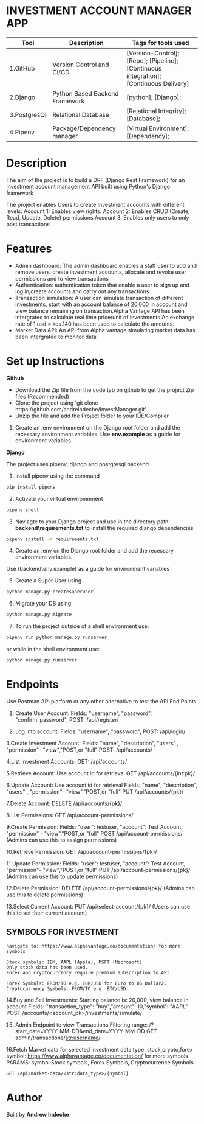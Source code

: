 # INVESTMENT ACCOUNT MANAGER APP

|Tool                | Description                    | Tags for tools used                                                                                               |
| ------------------- | ------------------------------ | ---------------------------------------------------------------------------------------------------- |
| 1.GitHub| Version Control and CI/CD| [Version-Control]; [Repo]; [Pipeline]; [Continuous integration];[Continuous Delivery]|
| 2.Django |  Python Based Backend Framework| [python]; [Django];|
| 3.PostgresQl | Relational Database| [Relational Integrity]; [Database];|
| 4.Pipenv | Package/Dependency manager| [Virtual Environment];[Dependency];|

## <h1> Description</h1>
<p>The aim of the project is to build a DRF (Django Rest Framework) for an investment account management API built using Python's Django framework </p>
<p>The project enables Users to create Investment accounts with different levels: 
Account 1: Enables view rights.
Account 2: Enables CRUD (Create, Read, Update, Delete) permissions
Account 3: Enables only users to only post transactions</p>

## <h1> Features</h1>
<ul>
<li> Admin dashboard: The admin dashboard enables a staff user to add and remove users.
    create investment accounts, allocate and revoke user permissions and to view transactions </li>
<li> Authentication:  authentication token that enable a user to sign up and log in,create accounts and carry out any transactions </li>
<li> Transaction simulation: A user can simulate transaction of different investments, start with an account balance of 20,000 in account and view balance remaining on transaction.Alpha Vantage API has been intergrated to calculate real time price/unit of investments
An exchange rate of 1 usd = kes.140 has been used to calculate the amounts.
</li>
<li> Market Data API: An API from Alpha vantage simulating market data has been intergrated to monitor data</li>
</ul>

## <h1> Set up Instructions</h1>
<p><b>Github</b></p>
<ul>
<li> Download the Zip file from the code tab on github to get the project Zip files (Recommended)</li>
<li> Clone the project using 'git clone https://github.com/andreindeche/InvestManager.git'.</li>
<li> Unzip the file and add the Project folder to your IDE/Compiler</li>
</ul>

1. Create an .env environment on the Django root folder and add the recessary environment variables. 
Use <b>env.example</b> as a guide for environment variables.

<p><b>Django</b></p>
<p>The project uses pipenv, django and postgresql backend</p>

1. Install pipenv using the command 

```bash
pip install pipenv
```

2. Activate your virtual enviromnment

```bash
pipenv shell 
```

3. Naviagte to your Django project and use  in  the directory path: <b>backend\requirements.txt</b> to install the required django dependencies 

```bash
pipenv install -r requirements.txt
```

4. Create an .env on the Django root folder and add the recessary environment variables. 

Use (backend\env.example) as a guide for environment variables </li>

5. Create a Super User using 

```bash
python manage.py createsuperuser
```

6. Migrate your DB using 

```bash
python manage.py migrate
```

7. To run the project outside of a shell environment use: 

```bash
pipenv run python manage.py runserver
```

 or while in the shell environment use:

```bash
python manage.py runserver
```

## <h1> Endpoints</h1>
Use Postman API platform or any other alternative to test the API End Points

1. Create User Account:
    Fields: "username", "password", "confirm_password",
    POST: /api/register/

2. Log into account:
    Fields: "username", "password",
    POST: /api/login/

3.Create Investment Account:
    Fields: "name", "description", "users" , "permission"- "view","POST,or "full" 
    POST: /api/accounts/

4.List Investment Accounts:
    GET: /api/accounts/

5.Retrieve Account:
    Use account id for retrieval
    GET  /api/accounts/{int:pk}/

6.Update Account: 
    Use account id for retrieval
    Fields: "name", "description", "users" , "permission"- "view","POST,or "full" 
    PUT /api/accounts/{pk}/

7.Delete Account: 
    DELETE /api/accounts/{pk}/

8.List Permissions: 
    GET /api/account-permissions/

9.Create Permission: 
    Fields: "user": testuser, "account": Test Account, "permission" - "view","POST,or "full" 
    POST /api/account-permissions/ (Admins can use this to assign permissions)

10.Retrieve Permission: 
    GET /api/account-permissions/{pk}/

11.Update Permission: 
    Fields: "user": testuser, "account": Test Account, "permission"- "view","POST,or "full" 
    PUT /api/account-permissions/{pk}/ (Admins can use this to update permissions)

12.Delete Permission: 
    DELETE /api/account-permissions/{pk}/ (Admins can use this to delete permissions)

13.Select Current Account: 
    PUT /api/select-account/{pk}/ (Users can use this to set their current account)

## SYMBOLS FOR INVESTMENT
    navigate to: https://www.alphavantage.co/documentation/ for more symbols
    
    Stock symbols: IBM, AAPL (Apple), MSFT (Microsoft)
    Only stock data has been used.
    Forex and cryptocurrency require premium subscription to API

    Forex Symbols: FROM/TO e.g. EUR/USD for Euro to US Dollar2.
    Cryptocurrency Symbols: FROM/TO e.g. BTC/USD

14.Buy and Sell Investments:
    Starting balance is: 20,000, view balance in account 
    Fields: "transaction_type": "buy","amount": 10,"symbol": "AAPL"
    POST /accounts/<account_pk>/investments/simulate/

15. Admin Endpoint to view Transactions
    Filtering range: /?start_date=YYYY-MM-DD&end_date=YYYY-MM-DD
    GET admin/transactions/<str:username>/

16.Fetch Market data for selected investment
    data type: stock,crypto,forex
    symbol: https://www.alphavantage.co/documentation/ for more symbols
    PARAMS: symbol:Stock symbols, Forex Symbols, Cryptocurrence Symbols
    
    GET /api/market-data/<str:data_type>/{symbol}

## <h1> Author </h1>
Built by <b>Andrew Indeche</b>